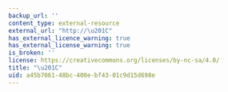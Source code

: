 ```yaml
---
backup_url: ''
content_type: external-resource
external_url: "http://\u201C"
has_external_licence_warning: true
has_external_license_warning: true
is_broken: ''
license: https://creativecommons.org/licenses/by-nc-sa/4.0/
title: "\u201C"
uid: a45b7061-48bc-400e-bf43-01c9d15d698e
---
```

